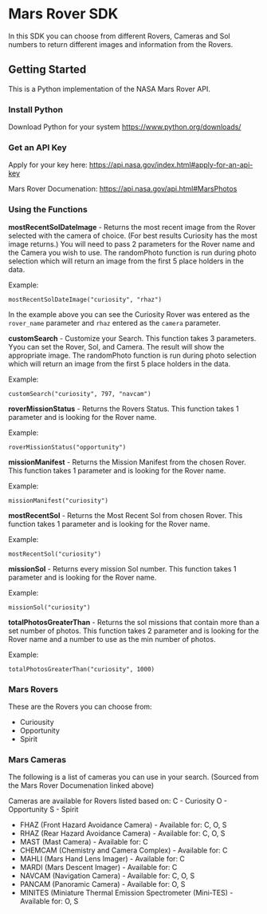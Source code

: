 # Mars Rover SDK
In this SDK you can choose from different Rovers, Cameras and Sol numbers to return different images and information from the Rovers.

## Getting Started

This is a Python implementation of the NASA Mars Rover API.

### Install Python

Download Python for your system 
https://www.python.org/downloads/

### Get an API Key

Apply for your key here: https://api.nasa.gov/index.html#apply-for-an-api-key

Mars Rover Documenation: https://api.nasa.gov/api.html#MarsPhotos

### Using the Functions

**mostRecentSolDateImage** - Returns the most recent image from the Rover selected with the camera of choice. 
(For best results Curiosity has the most image returns.) You will need to pass 2 parameters for the Rover name and the Camera you wish to use. The randomPhoto function is run during photo selection which will return an image from the first 5 place holders in the data. 

Example:
```   
mostRecentSolDateImage("curiosity", "rhaz")
```
In the example above you can see the Curiosity Rover was entered as the `rover_name` parameter and `rhaz` entered as the `camera` parameter. 

**customSearch** - Customize your Search. This function takes 3 parameters. Yyou can set the Rover, Sol, and Camera. The result will show the appropriate image. The randomPhoto function is run during photo selection which will return an image from the first 5 place holders in the data.

Example:
```
customSearch("curiosity", 797, "navcam")
```

**roverMissionStatus** - Returns the Rovers Status. This function takes 1 parameter and is looking for the Rover name.

Example:
```
roverMissionStatus("opportunity")
```

**missionManifest** - Returns the Mission Manifest from the chosen Rover.  This function takes 1 parameter and is looking for the Rover name.

Example:
```
missionManifest("curiosity")
```

**mostRecentSol** - Returns the Most Recent Sol from chosen Rover. This function takes 1 parameter and is looking for the Rover name.

Example: 
```
mostRecentSol("curiosity")
```

**missionSol** - Returns every mission Sol number. This function takes 1 parameter and is looking for the Rover name.

Example:
```
missionSol("curiosity")
```

**totalPhotosGreaterThan** - Returns the sol missions that contain more than a set number of photos. This function takes 2 parameter and is looking for the Rover name and a number to use as the min number of photos.

Example:
```
totalPhotosGreaterThan("curiosity", 1000)
```

### Mars Rovers
These are the Rovers you can choose from:
- Curiousity
- Opportunity
- Spirit

### Mars Cameras
The following is a list of cameras you can use in your search. 
(Sourced from the Mars Rover Documenation linked above)

Cameras are available for Rovers listed based on: C - Curiosity O - Opportunity S - Spirit

 - FHAZ (Front Hazard Avoidance Camera) - Available for: C, O, S
 - RHAZ (Rear Hazard Avoidance Camera) - Available for: C, O, S
 - MAST (Mast Camera) - Available for: C
 - CHEMCAM (Chemistry and Camera Complex) - Available for: C
 - MAHLI (Mars Hand Lens Imager) - Available for: C
 - MARDI (Mars Descent Imager) - Available for: C
 - NAVCAM (Navigation Camera) - Available for: C, O, S
 - PANCAM (Panoramic Camera) - Available for: O, S
 - MINITES (Miniature Thermal Emission Spectrometer (Mini-TES) - Available for: O, S

